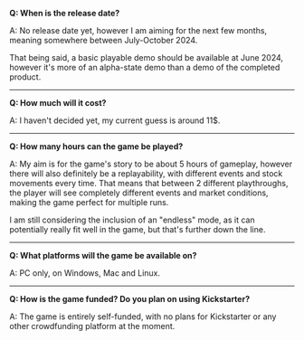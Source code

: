 **Q: When is the release date?**

A: No release date yet, however I am aiming for the next few months, meaning somewhere between July-October 2024.

That being said, a basic playable demo should be available at June 2024, however it's more of an alpha-state demo than a demo of the completed product. 

---

**Q: How much will it cost?**

A: I haven't decided yet, my current guess is around 11$.

---

**Q: How many hours can the game be played?**

A: My aim is for the game's story to be about 5 hours of gameplay, however there will also definitely be a replayability, with different events and stock movements every time. That means that between 2 different playthroughs, the player will see completely different events and market conditions, making the game perfect for multiple runs.

I am still considering the inclusion of an "endless" mode, as it can potentially really fit well in the game, but that's further down the line. 

---

**Q: What platforms will the game be available on?**

A: PC only, on Windows, Mac and Linux.

---

**Q: How is the game funded? Do you plan on using Kickstarter?**

A: The game is entirely self-funded, with no plans for Kickstarter or any other crowdfunding platform at the moment.

